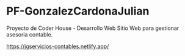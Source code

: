 # PF-GonzalezCardonaJulian

Proyecto de Coder House - Desarrollo Web
Sitio Web para gestionar asesoria contable. 

https://jgservicios-contables.netlify.app/
